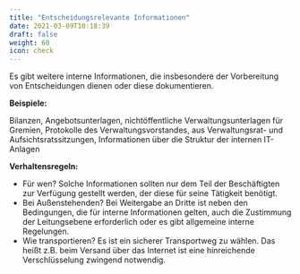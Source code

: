 ```yaml
---
title: "Entscheidungsrelevante Informationen"
date: 2021-03-09T10:18:39
draft: false
weight: 60
icon: check
---
```


Es gibt weitere interne Informationen, die insbesondere der Vorbereitung von Entscheidungen dienen oder diese dokumentieren.

**Beispiele:**

Bilanzen, Angebotsunterlagen, nichtöffentliche Verwaltungsunterlagen für Gremien, Protokolle des Verwaltungsvorstandes, aus Verwaltungsrat- und Aufsichtsratssitzungen, Informationen über die Struktur der internen IT-Anlagen

**Verhaltensregeln:**

- Für wen? Solche Informationen sollten nur dem Teil der Beschäftigten zur Verfügung gestellt werden, der diese für seine Tätigkeit benötigt.
- Bei Außenstehenden? Bei Weitergabe an Dritte ist neben den Bedingungen, die für interne Informationen gelten, auch die Zustimmung der Leitungsebene erforderlich oder es gibt allgemeine interne Regelungen.
- Wie transportieren? Es ist ein sicherer Transportweg zu wählen. Das heißt z.B. beim Versand über das Internet ist eine hinreichende Verschlüsselung zwingend notwendig.
